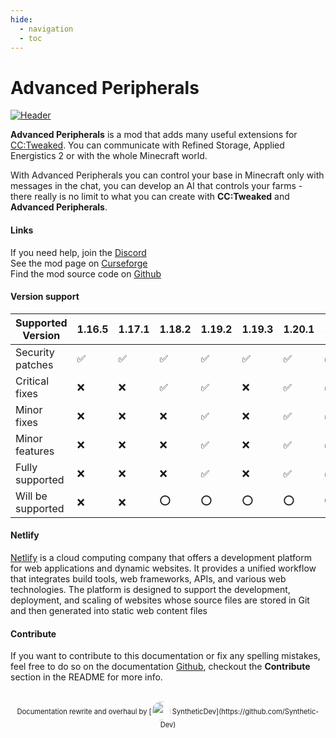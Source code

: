 ```yaml
---
hide:
  - navigation
  - toc
---
```


# Advanced Peripherals

[![Header](https://www.bisecthosting.com/images/CF/Advanced_Peripherals/BH_AP_Header.png)](https://www.curseforge.com/minecraft/mc-mods/advanced-peripherals)

**Advanced Peripherals** is a mod that adds many useful extensions for [CC:Tweaked](https://tweaked.cc).
You can communicate with Refined Storage, Applied Energistics 2 or with the whole Minecraft world.

With Advanced Peripherals you can control your base in Minecraft only with messages in the chat, you can develop an AI that controls your farms - there really is no limit to what you can create with **CC:Tweaked** and **Advanced Peripherals**.

#### Links

<b class="si si-discord"></b> If you need help, join the [Discord](https://discord.intelligence-modding.de/)  
<b class="si si-curseforge"></b> See the mod page on [Curseforge](https://www.curseforge.com/minecraft/mc-mods/advanced-peripherals)  
<b class="si si-github"></b> Find the mod source code on [Github](https://github.com/IntelligenceModding/AdvancedPeripherals)  

#### Version support

| Supported Version | 1.16.5             | 1.17.1             | 1.18.2             | 1.19.2             | 1.19.3             | 1.20.1             | 1.20.4             | 1.21.1             |
|-------------------|--------------------|--------------------|--------------------|--------------------|--------------------|--------------------|--------------------|--------------------|
| Security patches  | :white_check_mark: | :white_check_mark: | :white_check_mark: | :white_check_mark: | :white_check_mark: | :white_check_mark: | :white_check_mark: | :white_check_mark: |
| Critical fixes    | :x:                | :x:                | :white_check_mark: | :white_check_mark: | :x:                | :white_check_mark: | :white_check_mark: | :white_check_mark: |
| Minor fixes       | :x:                | :x:                | :x:                | :white_check_mark: | :x:                | :white_check_mark: | :white_check_mark: | :white_check_mark: |
| Minor features    | :x:                | :x:                | :x:                | :white_check_mark: | :x:                | :white_check_mark: | :white_check_mark: | :white_check_mark: |
| Fully supported   | :x:                | :x:                | :x:                | :white_check_mark: | :x:                | :white_check_mark: | :white_check_mark: | :white_check_mark: |
| Will be supported | :x:                | :x:                | :o:                | :o:                | :o:                | :o:                | :o:                | :o:                |


#### Netlify

[Netlify](https://www.netlify.com) is a cloud computing company that offers a development platform for web applications and dynamic websites. It provides a unified workflow that integrates build tools, web frameworks, APIs, and various web technologies. The platform is designed to support the development, deployment, and scaling of websites whose source files are stored in Git and then generated into static web content files

#### Contribute

If you want to contribute to this documentation or fix any spelling mistakes, feel free to do so on the documentation [<i class="si si-github" style="font-size:1rem;"></i> Github](https://github.com/IntelligenceModding/Advanced-Peripherals-Documentation), checkout the **Contribute** section in the README for more info.

<br>
<center style="font-size:0.7rem;">
Documentation rewrite and overhaul by [<img alt="" src="https://avatars.githubusercontent.com/u/35655841" width="30" height="30" style="border-radius:1000px;vertical-align:-10px;"> SyntheticDev](https://github.com/Synthetic-Dev) 
</center>